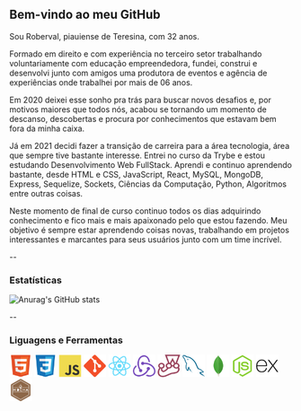 ## Bem-vindo ao meu GitHub

Sou Roberval, piauiense de Teresina, com 32 anos.

Formado em direito e com experiência no terceiro setor trabalhando voluntariamente com educação empreendedora, fundei, construi e desenvolvi junto com amigos uma produtora de eventos e agência de experiências onde trabalhei por mais de 06 anos.

Em 2020 deixei esse sonho pra trás para buscar novos desafios e, por motivos maiores que todos nós, acabou se tornando um momento de descanso, descobertas e procura por conhecimentos que estavam bem fora da minha caixa.

Já em 2021 decidi fazer a transição de carreira para a área tecnologia, área que sempre tive bastante interesse. Entrei no curso da Trybe e estou estudando Desenvolvimento Web FullStack. Aprendi e continuo aprendendo bastante, desde HTML e CSS, JavaScript, React, MySQL, MongoDB, Express, Sequelize, Sockets, Ciências da Computação, Python, Algoritmos entre outras coisas.

Neste momento de final de curso continuo todos os dias adquirindo conhecimento e fico mais e mais apaixonado pelo que estou fazendo. Meu objetivo é sempre estar aprendendo coisas novas, trabalhando em projetos interessantes e marcantes para seus usuários junto com um time incrível. 

--
### Estatísticas

![Anurag's GitHub stats](https://github-readme-stats.vercel.app/api?username=rslfilho&show_icons=true&theme=dark)

--
### Liguagens e Ferramentas

<p align="left">
<img src="https://raw.githubusercontent.com/devicons/devicon/master/icons/html5/html5-original.svg" alt="html5" width="40" height="40"/> 
<img src="https://raw.githubusercontent.com/devicons/devicon/master/icons/css3/css3-original.svg" alt="css3" width="40" height="40"/> 
<img src="https://raw.githubusercontent.com/devicons/devicon/master/icons/javascript/javascript-original.svg" alt="javascript" width="40" height="40"/>
<img src="https://raw.githubusercontent.com/devicons/devicon/master/icons/git/git-original.svg" alt="git" width="40" height="40"/> 
<img src="https://raw.githubusercontent.com/devicons/devicon/master/icons/react/react-original.svg" alt="git" width="40" height="40"/> 
<img src="https://raw.githubusercontent.com/devicons/devicon/master/icons/redux/redux-original.svg" alt="git" width="40" height="40"/> 
<img src="https://raw.githubusercontent.com/devicons/devicon/master/icons/jest/jest-plain.svg" alt="git" width="40" height="40"/>
<img src="https://raw.githubusercontent.com/devicons/devicon/master/icons/mysql/mysql-original.svg" alt="git" width="40" height="40"/>
<img src="https://raw.githubusercontent.com/devicons/devicon/master/icons/mongodb/mongodb-original.svg" alt="git" width="40" height="40"/> 
<img src="https://raw.githubusercontent.com/devicons/devicon/master/icons/nodejs/nodejs-original.svg" alt="git" width="40" height="40"/>
<img src="https://raw.githubusercontent.com/devicons/devicon/master/icons/express/express-original.svg" alt="git" width="40" height="40"/> 
<img src="https://raw.githubusercontent.com/devicons/devicon/master/icons/mocha/mocha-plain.svg" alt="git" width="40" height="40"/> 
</p>
